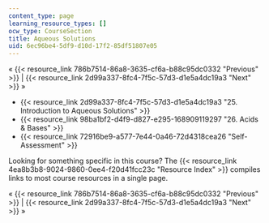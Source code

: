 ```yaml
---
content_type: page
learning_resource_types: []
ocw_type: CourseSection
title: Aqueous Solutions
uid: 6ec96be4-5df9-d10d-17f2-85df51807e05
---
```


« {{< resource_link 786b7514-86a8-3635-cf6a-b88c95dc0332 "Previous" >}} | {{< resource_link 2d99a337-8fc4-7f5c-57d3-d1e5a4dc19a3 "Next" >}} »

*   {{< resource_link 2d99a337-8fc4-7f5c-57d3-d1e5a4dc19a3 "25\. Introduction to Aqueous Solutions" >}}
*   {{< resource_link 98ba1bf2-d4f9-d827-e295-168909119297 "26\. Acids & Bases" >}}
*   {{< resource_link 72916be9-a577-7e44-0a46-72d4318cea26 "Self-Assessment" >}}

Looking for something specific in this course? The {{< resource_link 4ea8b3b8-9024-9860-0ee4-f20d41fcc23c "Resource Index" >}} compiles links to most course resources in a single page.

« {{< resource_link 786b7514-86a8-3635-cf6a-b88c95dc0332 "Previous" >}} | {{< resource_link 2d99a337-8fc4-7f5c-57d3-d1e5a4dc19a3 "Next" >}} »